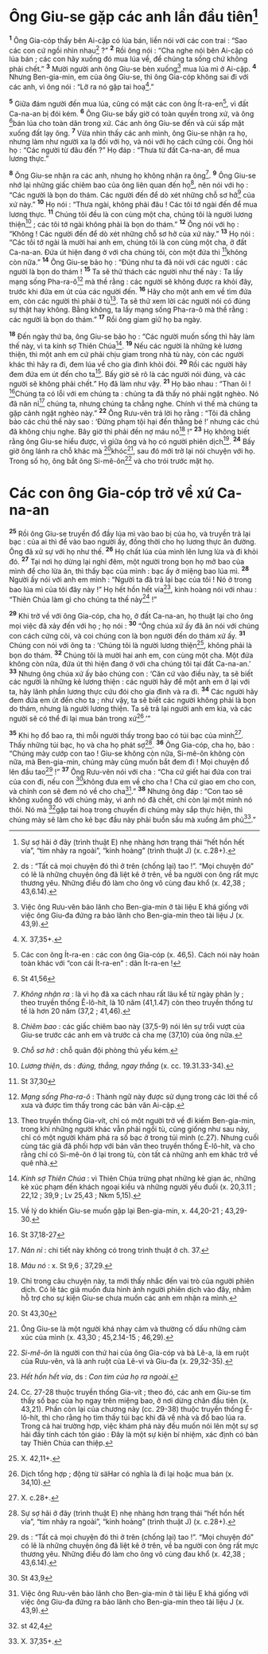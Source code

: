 # Ông Giu-se gặp các anh lần đầu tiên[^1]
<sup><b>1</b></sup> Ông Gia-cóp thấy bên Ai-cập có lúa bán, liền nói với các con trai : “Sao các con cứ ngồi nhìn nhau[^2] ?” <sup><b>2</b></sup> Rồi ông nói : “Cha nghe nói bên Ai-cập có lúa bán ; các con hãy xuống đó mua lúa về, để chúng ta sống chứ không phải chết.” <sup><b>3</b></sup> Mười người anh ông Giu-se bèn xuống[^3] mua lúa mì ở Ai-cập. <sup><b>4</b></sup> Nhưng Ben-gia-min, em của ông Giu-se, thì ông Gia-cóp không sai đi với các anh, vì ông nói : “Lỡ ra nó gặp tai hoạ[^4].”

<sup><b>5</b></sup> Giữa đám người đến mua lúa, cũng có mặt các con ông Ít-ra-en[^5], vì đất Ca-na-an bị đói kém. <sup><b>6</b></sup> Ông Giu-se bấy giờ có toàn quyền trong xứ, và ông [^1*]bán lúa cho toàn dân trong xứ. Các anh ông Giu-se đến và cúi sấp mặt xuống đất lạy ông. <sup><b>7</b></sup> Vừa nhìn thấy các anh mình, ông Giu-se nhận ra họ, nhưng làm như người xa lạ đối với họ, và nói với họ cách cứng cỏi. Ông hỏi họ : “Các người từ đâu đến ?” Họ đáp : “Thưa từ đất Ca-na-an, để mua lương thực.”

<sup><b>8</b></sup> Ông Giu-se nhận ra các anh, nhưng họ không nhận ra ông[^6]. <sup><b>9</b></sup> Ông Giu-se nhớ lại những giấc chiêm bao của ông liên quan đến họ[^7], nên nói với họ : “Các người là bọn do thám. Các người đến để dò xét những chỗ sơ hở[^8] của xứ này.” <sup><b>10</b></sup> Họ nói : “Thưa ngài, không phải đâu ! Các tôi tớ ngài đến để mua lương thực. <sup><b>11</b></sup> Chúng tôi đều là con cùng một cha, chúng tôi là người lương thiện[^9] ; các tôi tớ ngài không phải là bọn do thám.” <sup><b>12</b></sup> Ông nói với họ : “Không ! Các người đến để dò xét những chỗ sơ hở của xứ này.” <sup><b>13</b></sup> Họ nói : “Các tôi tớ ngài là mười hai anh em, chúng tôi là con cùng một cha, ở đất Ca-na-an. Đứa út hiện đang ở với cha chúng tôi, còn một đứa thì [^2*]không còn nữa.” <sup><b>14</b></sup> Ông Giu-se bảo họ : “Đúng như ta đã nói với các người : các người là bọn do thám ! <sup><b>15</b></sup> Ta sẽ thử thách các người như thế này : Ta lấy mạng sống Pha-ra-ô[^10] mà thề rằng : các người sẽ không được ra khỏi đây, trước khi đứa em út của các người đến. <sup><b>16</b></sup> Hãy cho một anh em về tìm đứa em, còn các người thì phải ở tù[^11]. Ta sẽ thử xem lời các người nói có đúng sự thật hay không. Bằng không, ta lấy mạng sống Pha-ra-ô mà thề rằng : các người là bọn do thám.” <sup><b>17</b></sup> Rồi ông giam giữ họ ba ngày.

<sup><b>18</b></sup> Đến ngày thứ ba, ông Giu-se bảo họ : “Các người muốn sống thì hãy làm thế này, vì ta kính sợ Thiên Chúa[^12]. <sup><b>19</b></sup> Nếu các người là những kẻ lương thiện, thì một anh em cứ phải chịu giam trong nhà tù này, còn các người khác thì hãy ra đi, đem lúa về cho gia đình khỏi đói. <sup><b>20</b></sup> Rồi các người hãy đem đứa em út đến cho ta[^13]. Bấy giờ sẽ rõ là các người nói đúng, và các người sẽ không phải chết.” Họ đã làm như vậy. <sup><b>21</b></sup> Họ bảo nhau : “Than ôi ! [^3*]Chúng ta có lỗi với em chúng ta : chúng ta đã thấy nó phải ngặt nghèo. Nó đã năn nỉ[^14] chúng ta, nhưng chúng ta chẳng nghe. Chính vì thế mà chúng ta gặp cảnh ngặt nghèo này.” <sup><b>22</b></sup> Ông Rưu-vên trả lời họ rằng : “Tôi đã chẳng bảo các chú thế này sao : ‘Đừng phạm tội hại đến thằng bé !’ nhưng các chú đã không chịu nghe. Bây giờ thì phải đền nợ máu nó[^15] !” <sup><b>23</b></sup> Họ không biết rằng ông Giu-se hiểu được, vì giữa ông và họ có người phiên dịch[^16]. <sup><b>24</b></sup> Bấy giờ ông lánh ra chỗ khác mà [^4*]khóc[^17], sau đó mới trở lại nói chuyện với họ. Trong số họ, ông bắt ông Si-mê-ôn[^18] và cho trói trước mặt họ.

# Các con ông Gia-cóp trở về xứ Ca-na-an
<sup><b>25</b></sup> Rồi ông Giu-se truyền đổ đầy lúa mì vào bao bị của họ, và truyền trả lại bạc : của ai thì để vào bao người ấy, đồng thời cho họ lương thực ăn đường. Ông đã xử sự với họ như thế. <sup><b>26</b></sup> Họ chất lúa của mình lên lưng lừa và đi khỏi đó. <sup><b>27</b></sup> Tại nơi họ dừng lại nghỉ đêm, một người trong bọn họ mở bao của mình để cho lừa ăn, thì thấy bạc của mình : bạc ấy ở miệng bao lúa mì. <sup><b>28</b></sup> Người ấy nói với anh em mình : “Người ta đã trả lại bạc của tôi ! Nó ở trong bao lúa mì của tôi đây này !” Họ hết hồn hết vía[^19], kinh hoàng nói với nhau : “Thiên Chúa làm gì cho chúng ta thế này[^20] !”

<sup><b>29</b></sup> Khi trở về với ông Gia-cóp, cha họ, ở đất Ca-na-an, họ thuật lại cho ông mọi việc đã xảy đến với họ ; họ nói : <sup><b>30</b></sup> “Ông chúa xứ ấy đã ăn nói với chúng con cách cứng cỏi, và coi chúng con là bọn người đến do thám xứ ấy. <sup><b>31</b></sup> Chúng con nói với ông ta : ‘Chúng tôi là người lương thiện[^21], không phải là bọn do thám. <sup><b>32</b></sup> Chúng tôi là mười hai anh em, con cùng một cha. Một đứa không còn nữa, đứa út thì hiện đang ở với cha chúng tôi tại đất Ca-na-an.’ <sup><b>33</b></sup> Nhưng ông chúa xứ ấy bảo chúng con : ‘Căn cứ vào điều này, ta sẽ biết các người là những kẻ lương thiện : các người hãy để một anh em ở lại với ta, hãy lãnh phần lương thực cứu đói cho gia đình và ra đi. <sup><b>34</b></sup> Các người hãy đem đứa em út đến cho ta ; như vậy, ta sẽ biết các người không phải là bọn do thám, nhưng là người lương thiện. Ta sẽ trả lại người anh em kia, và các người sẽ có thể đi lại mua bán trong xứ[^22].’”

<sup><b>35</b></sup> Khi họ đổ bao ra, thì mỗi người thấy trong bao có túi bạc của mình[^23]. Thấy những túi bạc, họ và cha họ phát sợ[^24]. <sup><b>36</b></sup> Ông Gia-cóp, cha họ, bảo : “Chúng mày cướp con tao ! Giu-se không còn nữa, Si-mê-ôn không còn nữa, mà Ben-gia-min, chúng mày cũng muốn bắt đem đi ! Mọi chuyện đổ lên đầu tao[^25] !” <sup><b>37</b></sup> Ông Rưu-vên nói với cha : “Cha cứ giết hai đứa con trai của con đi, nếu con [^5*]không đưa em về cho cha ! Cha cứ giao em cho con, và chính con sẽ đem nó về cho cha[^26].” <sup><b>38</b></sup> Nhưng ông đáp : “Con tao sẽ không xuống đó với chúng mày, vì anh nó đã chết, chỉ còn lại một mình nó thôi. Nó mà [^6*]gặp tai hoạ trong chuyến đi chúng mày sắp thực hiện, thì chúng mày sẽ làm cho kẻ bạc đầu này phải buồn sầu mà xuống âm phủ[^27].”

[^1]: Sự sợ hãi ở đây (trình thuật E) nhẹ nhàng hơn trạng thái “hết hồn hết vía”, “tim nhảy ra ngoài”, “kinh hoàng” (trình thuật J) (x. c.28+).
[^2]: ds : “Tất cả mọi chuyện đó thì ở trên (chống lại) tao !”. “Mọi chuyện đó” có lẽ là những chuyện ông đã liệt kê ở trên, về ba người con ông rất mực thương yêu. Những điều đó làm cho ông vô cùng đau khổ (x. 42,38 ; 43,6.14).
[^3]: Việc ông Rưu-vên bảo lãnh cho Ben-gia-min ở tài liệu E khá giống với việc ông Giu-đa đứng ra bảo lãnh cho Ben-gia-min theo tài liệu J (x. 43,9).
[^4]: X. 37,35+.
[^5]: Các con ông Ít-ra-en : các con ông Gia-cóp (x. 46,5). Cách nói này hoàn toàn khác với “con cái Ít-ra-en” : dân Ít-ra-en !
[^6]: <i>Không nhận ra</i> : là vì họ đã xa cách nhau rất lâu kể từ ngày phân ly ; theo truyền thống Ê-lô-hít, là 10 năm (41,1.47) còn theo truyền thống tư tế là hơn 20 năm (37,2 ; 41,46).
[^7]: <i>Chiêm bao</i> : các giấc chiêm bao này (37,5-9) nói lên sự trổi vượt của Giu-se trước các anh em và trước cả cha mẹ (37,10) của ông nữa.
[^8]: <i>Chỗ sơ hở </i>: chỗ quân đội phòng thủ yếu kém.
[^9]: <i>Lương thiện</i>, ds : <i>đúng, thẳng, ngay thẳng</i> (x. cc. 19.31.33-34).
[^10]: <i>Mạng sống Pha-ra-ô </i>: Thành ngữ này được sử dụng trong các lời thề cổ xưa và được tìm thấy trong các bản văn Ai-cập.
[^11]: Theo truyền thống Gia-vít, chỉ có một người trở về đi kiếm Ben-gia-min, trong khi những người khác vẫn phải ngồi tù, cũng giống như sau này, chỉ có một người khám phá ra số bạc ở trong túi mình (c.27). Nhưng cuối cùng tác giả đã phối hợp với bản văn theo truyền thống Ê-lô-hít, và cho rằng chỉ có Si-mê-ôn ở lại trong tù, còn tất cả những anh em khác trở về quê nhà.
[^12]: <i>Kính sợ Thiên Chúa</i> : vì Thiên Chúa trừng phạt những kẻ gian ác, những kẻ xúc phạm đến khách ngoại kiều và những người yếu đuối (x. 20,3.11 ; 22,12 ; 39,9 ; Lv 25,43 ; Nkm 5,15).
[^13]: Về lý do khiến Giu-se muốn gặp lại Ben-gia-min, x. 44,20-21 ; 43,29-30.
[^14]: <i>Năn nỉ</i> : chi tiết này không có trong trình thuật ở ch. 37.
[^15]: <i>Máu nó</i> : x. St 9,6 ; 37,29.
[^16]: Chỉ trong câu chuyện này, ta mới thấy nhắc đến vai trò của người phiên dịch. Có lẽ tác giả muốn đưa hình ảnh người phiên dịch vào đây, nhằm hỗ trợ cho sự kiện Giu-se chưa muốn các anh em nhận ra mình.
[^17]: Ông Giu-se là một người khá nhạy cảm và thường cố dấu những cảm xúc của mình (x. 43,30 ; 45,2.14-15 ; 46,29).
[^18]: <i>Si-mê-ôn</i> là người con thứ hai của ông Gia-cóp và bà Lê-a, là em ruột của Rưu-vên, và là anh ruột của Lê-vi và Giu-đa (x. 29,32-35).
[^19]: <i>Hết hồn hết vía</i>, ds : <i>Con tim của họ ra ngoài</i>.
[^20]: Cc. 27-28 thuộc truyền thống Gia-vít ; theo đó, các anh em Giu-se tìm thấy số bạc của họ ngay trên miệng bao, ở nơi dừng chân đầu tiên (x. 43,21). Phần còn lại của chương này (cc. 29-38) thuộc truyền thống Ê-lô-hít, thì cho rằng họ tìm thấy túi bạc khi đã về nhà và đổ bao lúa ra. Trong cả hai trường hợp, việc khám phá này đều muốn nói lên một sự sợ hãi đầy tính cách tôn giáo : Đây là một sự kiện bí nhiệm, xác định có bàn tay Thiên Chúa can thiệp.
[^21]: X. 42,11+.
[^22]: Dịch tổng hợp ; động từ <span class="hebrew-translit">säHar</span> có nghĩa là đi lại hoặc mua bán (x. 34,10).
[^23]: X. c.28+.
[^24]: Sự sợ hãi ở đây (trình thuật E) nhẹ nhàng hơn trạng thái “hết hồn hết vía”, “tim nhảy ra ngoài”, “kinh hoàng” (trình thuật J) (x. c.28+).
[^25]: ds : “Tất cả mọi chuyện đó thì ở trên (chống lại) tao !”. “Mọi chuyện đó” có lẽ là những chuyện ông đã liệt kê ở trên, về ba người con ông rất mực thương yêu. Những điều đó làm cho ông vô cùng đau khổ (x. 42,38 ; 43,6.14).
[^26]: Việc ông Rưu-vên bảo lãnh cho Ben-gia-min ở tài liệu E khá giống với việc ông Giu-đa đứng ra bảo lãnh cho Ben-gia-min theo tài liệu J (x. 43,9).
[^27]: X. 37,35+.
[^1*]: St 41,56
[^2*]: St 37,30
[^3*]: St 37,18-27
[^4*]: St 43,30
[^5*]: St 43,9
[^6*]: st 42,4
